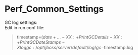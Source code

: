 # Perf_Common_Settings

GC log settings:  
Edit in run.conf file:

> timestamp=$( date +%Y-%m-%d_%H%M%S )  
> …  
> -XX:+PrintGCDetails -XX:+PrintGCDateStamps -Xloggc:/opt/jboss/server/default/log/gc-$timestamp.log
